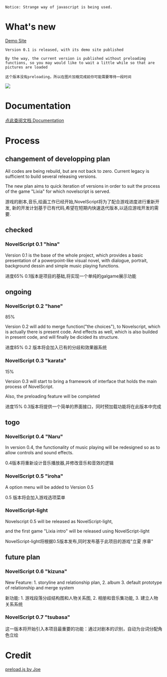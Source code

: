 ```
Notice: Strange way of javascript is being used.
```

# What's new
<a href="http://gal.yinyan.fr/demo/hina/">Demo Site</a>

```
Version 0.1 is released, with its demo site published

By the way, the current version is published without preloadimg functions, so you may would like to wait a little while so that are pictures are loaded

这个版本没有preloading，所以在图片加载完成前你可能需要等待一段时间
```
<img src="http://gal.yinyan.fr/demo/hina/new328.png" />

# Documentation
<a href="https://github.com/yinyanfr/NovelScript/tree/master/doc">点此查阅文档 Documentation</a>

# Process
## changement of developping plan
All codes are being rebuild, but are not back to zero. Current legacy is sufficient to build several releasing versions.

The new plan aims to quick iteration of versions in order to suit the process of the game "Lixia" for which novelscript is served.

游戏的剧本,音乐,绘画工作已经开始,NovelScript将为了配合游戏进度进行重新开发,
新的开发计划基于已有代码,希望在短期内快速迭代版本,以适应游戏开发的需要.

## checked
### NovelScript 0.1 "hina"

Version 0.1 is the base of the whole project, which provides a basic presentation of a powerpoint-like visual novel, 
with dialogue, portrait, background dessin and simple music playing functions.

进度65% 0.1版本是项目的基础,将实现一个单纯的galgame展示功能

## ongoing
### NovelScript 0.2 "hane"
85%

Version 0.2 will add to merge function("the choices"), to Novelscript, which is actually there is present code.
And effects as well, which is also builded in present code, and will finally be dicided its structure.

进度85% 0.2 版本将会加入已有的分歧和效果器系统
### NovelScript 0.3 "karata"
15%

Version 0.3 will start to bring a framework of interface that holds the main process of NovelScript.

Also, the preloading feature will be completed

进度15% 0.3版本将提供一个简单的界面接口，同时预加载功能将在此版本中完成
## togo
### NovelScript 0.4 "Naru"
In version 0.4, the functionality of music playing will be redesigned so as to allow controls and sound effects.

0.4版本将重新设计音乐播放器,并修改音乐和音效的逻辑
### NovelScript 0.5 "iroha"
A option menu will be added to Version 0.5

0.5 版本将会加入游戏选项菜单
### NovelScript-light
Novelscript 0.5 will be released as NovelScript-light,

and the first game "Lixia intro" will be released using NovelScript-light

NovelScript-light将根据0.5版本发布,同时发布基于此项目的游戏"立夏 序章"

## future plan
### NovelScript 0.6 "kizuna"
New Feature: 
    1. storyline and relationship plan,
    2. album
    3. default prototype of relationship and merge system

新功能: 1. 游戏段落分歧结构图和人物关系图, 2. 相册和音乐集功能, 3. 建立人物关系系统

### NovelScript 0.7 "tsubasa"
这一版本将开始引入本项目最重要的功能：通过对剧本的识别，自动为台词分配角色立绘

# Credit

<a href="https://segmentfault.com/a/1190000000684923">preload.js by Joe</a>

